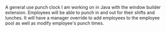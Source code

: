 A general use punch clock I am working on in Java with the window builder extension.
Employees will be able to punch in and out for their shifts and lunches. It will have a manager override to add employees
to the employee pool as well as modify employee's punch times. 
